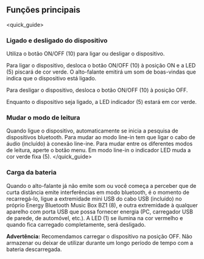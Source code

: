 ## Funções principais
<quick_guide>
### Ligado e desligado do dispositivo

Utiliza o botão ON/OFF (10) para ligar ou desligar o dispositivo.

Para ligar o dispositivo, desloca o botão ON/OFF (10) à posição ON e a LED (5) piscará de cor verde.  O alto-falante emitirá um som de boas-vindas que indica que o dispositivo está ligado.

Para desligar o dispositivo, desloca o botão ON/OFF (10) à posição OFF.

Enquanto o dispositivo seja ligado, a LED indicador (5) estará em cor verde.

### Mudar o modo de leitura

Quando ligue o dispositivo, automaticamente se inicia a pesquisa de dispositivos bluetooth. Para mudar ao modo line-in tem que ligar o cabo de áudio (incluído) à conexão line-ine. Para mudar entre os diferentes modos de leitura, aperte o botão menu. Em modo line-in o indicador LED muda a cor verde fixa (5). </quick_guide>

### Carga da bateria

Quando o alto-falante já não emite som ou você começa a perceber que de curta distância emite interferências em modo bluetooth, é o momento de recarregá-lo, ligue a extremidade mini USB do cabo USB (incluído) no próprio Energy Bluetooth Music Box BZ1 (8), e outra extremidade à qualquer aparelho com porta USB que possa fornecer energia (PC, carregador USB de parede, de automóvel, etc.). A LED (1) se ilumina na cor vermelho e quando fica carregado completamente, será desligado.

**Advertência:** Recomendamos carregar o dispositivo na posição OFF. Não armazenar ou deixar de utilizar durante um longo período de tempo com a bateria descarregada.

